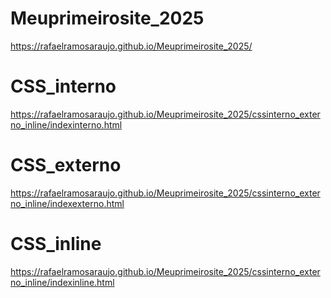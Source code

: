 # Meuprimeirosite_2025
 https://rafaelramosaraujo.github.io/Meuprimeirosite_2025/
# CSS_interno
 https://rafaelramosaraujo.github.io/Meuprimeirosite_2025/cssinterno_externo_inline/indexinterno.html
# CSS_externo
https://rafaelramosaraujo.github.io/Meuprimeirosite_2025/cssinterno_externo_inline/indexexterno.html
# CSS_inline
https://rafaelramosaraujo.github.io/Meuprimeirosite_2025/cssinterno_externo_inline/indexinline.html
 
